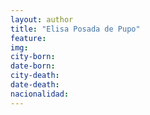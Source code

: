 ```yaml
---
layout: author
title: "Elisa Posada de Pupo"
feature:
img: 
city-born:
date-born: 
city-death: 
date-death:
nacionalidad:
---
```

